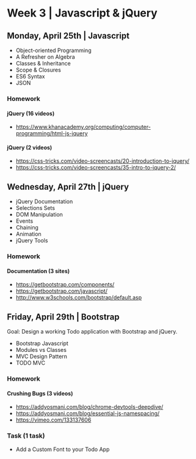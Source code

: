 
# Week 3 | Javascript & jQuery




## Monday, April 25th | Javascript

- Object-oriented Programming
- A Refresher on Algebra 
- Classes & Inheritance
- Scope & Closures
- ES6 Syntax
- JSON

### Homework

#### jQuery (16 videos)
- https://www.khanacademy.org/computing/computer-programming/html-js-jquery

#### jQuery (2 videos)
- https://css-tricks.com/video-screencasts/20-introduction-to-jquery/
- https://css-tricks.com/video-screencasts/35-intro-to-jquery-2/



## Wednesday, April 27th | jQuery

- jQuery Documentation
- Selections Sets
- DOM Manipulation
- Events
- Chaining
- Animation
- jQuery Tools

### Homework

#### Documentation (3 sites)
- https://getbootstrap.com/components/
- https://getbootstrap.com/javascript/
- http://www.w3schools.com/bootstrap/default.asp


## Friday, April 29th | Bootstrap

Goal: Design a working Todo application with Bootstrap and jQuery.

- Bootstrap Javascript
- Modules vs Classes
- MVC Design Pattern
- TODO MVC

### Homework

#### Crushing Bugs (3 videos)
- https://addyosmani.com/blog/chrome-devtools-deepdive/
- https://addyosmani.com/blog/essential-js-namespacing/
- https://vimeo.com/133137606

### Task (1 task)
- Add a Custom Font to your Todo App



